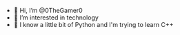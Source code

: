 - 👋 Hi, I’m @0TheGamer0
- 👀 I’m interested in technology
- 🌱 I know a little bit of Python and I'm trying to learn C++

<!---
0TheGamer0/0TheGamer0 is a ✨ special ✨ repository because its `README.md` (this file) appears on your GitHub profile.
You can click the Preview link to take a look at your changes.
--->
